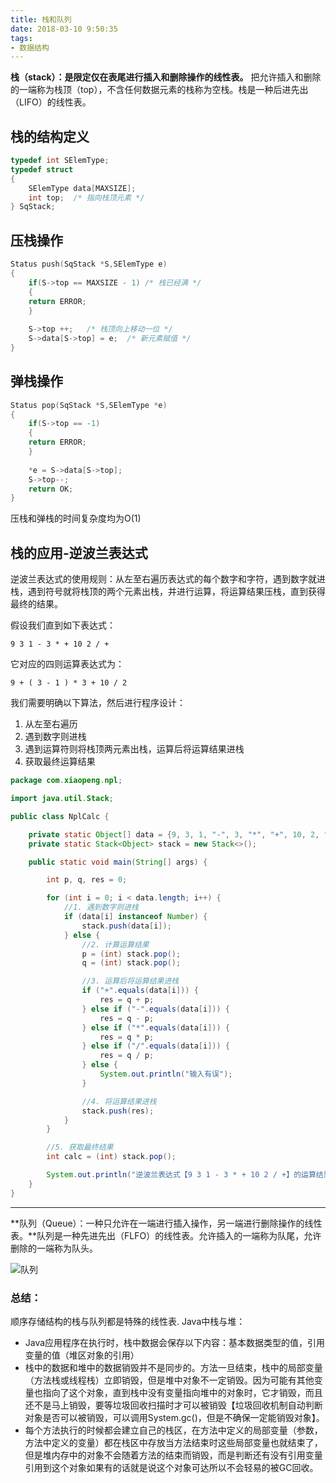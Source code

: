 ```yaml
---
title: 栈和队列
date: 2018-03-10 9:50:35
tags:
- 数据结构
---
```

**栈（stack）：是限定仅在表尾进行插入和删除操作的线性表。** 把允许插入和删除的一端称为栈顶（top），不含任何数据元素的栈称为空栈。栈是一种后进先出（LIFO）的线性表。

## 栈的结构定义
```cpp
typedef int SElemType;
typedef struct
{
    SElemType data[MAXSIZE];
    int top;  /* 指向栈顶元素 */
} SqStack;
```

<!-- more -->

## 压栈操作
```cpp
Status push(SqStack *S,SElemType e)
{
    if(S->top == MAXSIZE - 1) /* 栈已经满 */
    {
	return ERROR;
    }
    
    S->top ++;   /* 栈顶向上移动一位 */
    S->data[S->top] = e;  /* 新元素赋值 */
}
```

## 弹栈操作
```cpp
Status pop(SqStack *S,SElemType *e)
{
    if(S->top == -1)
    {
	return ERROR;
    }
    
    *e = S->data[S->top];
    S->top--;
    return OK;
}

```
压栈和弹栈的时间复杂度均为O(1)

## 栈的应用-逆波兰表达式
逆波兰表达式的使用规则：从左至右遍历表达式的每个数字和字符，遇到数字就进栈，遇到符号就将栈顶的两个元素出栈，并进行运算，将运算结果压栈，直到获得最终的结果。

假设我们直到如下表达式：
```
9 3 1 - 3 * + 10 2 / +
```
它对应的四则运算表达式为：
```
9 + ( 3 - 1 ) * 3 + 10 / 2
```

我们需要明确以下算法，然后进行程序设计：
1. 从左至右遍历
2. 遇到数字则进栈
3. 遇到运算符则将栈顶两元素出栈，运算后将运算结果进栈
4. 获取最终运算结果

```java
package com.xiaopeng.npl;

import java.util.Stack;

public class NplCalc {

    private static Object[] data = {9, 3, 1, "-", 3, "*", "+", 10, 2, "/", "+"};
    private static Stack<Object> stack = new Stack<>();

    public static void main(String[] args) {

        int p, q, res = 0;

        for (int i = 0; i < data.length; i++) {
            //1. 遇到数字则进栈
            if (data[i] instanceof Number) {
                stack.push(data[i]);
            } else {
                //2. 计算运算结果
                p = (int) stack.pop();
                q = (int) stack.pop();

                //3. 运算后将运算结果进栈
                if ("+".equals(data[i])) {
                    res = q + p;
                } else if ("-".equals(data[i])) {
                    res = q - p;
                } else if ("*".equals(data[i])) {
                    res = q * p;
                } else if ("/".equals(data[i])) {
                    res = q / p;
                } else {
                    System.out.println("输入有误");
                }

                //4. 将运算结果进栈
                stack.push(res);
            }
        }

        //5. 获取最终结果
        int calc = (int) stack.pop();

        System.out.println("逆波兰表达式【9 3 1 - 3 * + 10 2 / +】的运算结果是：" + calc); // 正确结果是20
    }
}

```

-------
**队列（Queue）：一种只允许在一端进行插入操作，另一端进行删除操作的线性表。**队列是一种先进先出（FLFO）的线性表。允许插入的一端称为队尾，允许删除的一端称为队头。

![队列](/img/Queue/Queue-1.png)

### 总结：
顺序存储结构的栈与队列都是特殊的线性表.
Java中栈与堆：
- Java应用程序在执行时，栈中数据会保存以下内容：基本数据类型的值，引用变量的值（堆区对象的引用）
- 栈中的数据和堆中的数据销毁并不是同步的。方法一旦结束，栈中的局部变量（方法栈或线程栈）立即销毁，但是堆中对象不一定销毁。因为可能有其他变量也指向了这个对象，直到栈中没有变量指向堆中的对象时，它才销毁，而且还不是马上销毁，要等垃圾回收扫描时才可以被销毁【垃圾回收机制自动判断对象是否可以被销毁，可以调用System.gc()，但是不确保一定能销毁对象】。
- 每个方法执行的时候都会建立自己的栈区，在方法中定义的局部变量（参数，方法中定义的变量）都在栈区中存放当方法结束时这些局部变量也就结束了，但是堆内存中的对象不会随着方法的结束而销毁，而是判断还有没有引用变量引用到这个对象如果有的话就是说这个对象可达所以不会轻易的被GC回收。